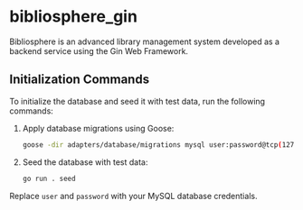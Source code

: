 # bibliosphere_gin

Bibliosphere is an advanced library management system developed as a backend service using the Gin Web Framework.

## Initialization Commands

To initialize the database and seed it with test data, run the following commands:

1. Apply database migrations using Goose:

    ```sh
    goose -dir adapters/database/migrations mysql user:password@tcp(127.0.0.1:3306)/bibliosphere?parseTime=true up
    ```

2. Seed the database with test data:

    ```sh
    go run . seed
    ```

Replace `user` and `password` with your MySQL database credentials.
